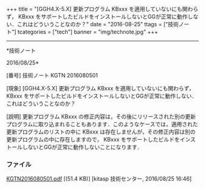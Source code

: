 ﻿+++
title = "[GGH4.X-5.X] 更新プログラム KBxxx を適用していないにも関わらず， KBxxx をサポートしたビルドをインストールしないとGGが正常に動作しない．これはどういうことなのか？"
date = "2016-08-25"
ttags = ["技術ノート"]
tcategories = ["tech"]
banner = "img/technote.jpg"
+++

-----------------------------------------------------------------------------------------------------------------------------

*技術ノート

2016/08/25*


[番号]
技術ノート KGTN 2016080501

[現象]
[GGH4.X-5.X] 更新プログラム KBxxx を適用していないにも関わらず， KBxxx
をサポートしたビルドをインストールしないとGGが正常に動作しない．これはどういうことなのか？

[説明]
更新プログラム KBxxx
の修正内容は，その後にリリースされた別の更新プログラムに取り込まれることもあります．このようなケースでは，適用された更新プログラムのリストの中に
KBxxx
は存在しませんが，その修正内容は別の更新プログラムの中に存在しますので，
KBxxx
をサポートしたビルドをインストールしないとGGが正常に動作しないことになります．


### ファイル

 
 


[KGTN2016080501.pdf](http://techreport.kitasp.net/attachments/download/2930/KGTN2016080501.pdf)
 [(51.4 KB)] [kitasp 技術センター, 2016/08/25
16:46]


 


 

